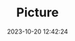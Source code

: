---
weight: 1
images:
- /images/edited/173.jpeg
title: Picture
date: 2023-10-20 12:42:24
tags: [luminar neo,work,24-70mm F2.8 DG DN | Art 019,ILCE-7M3,70.0,dog,bench]
---